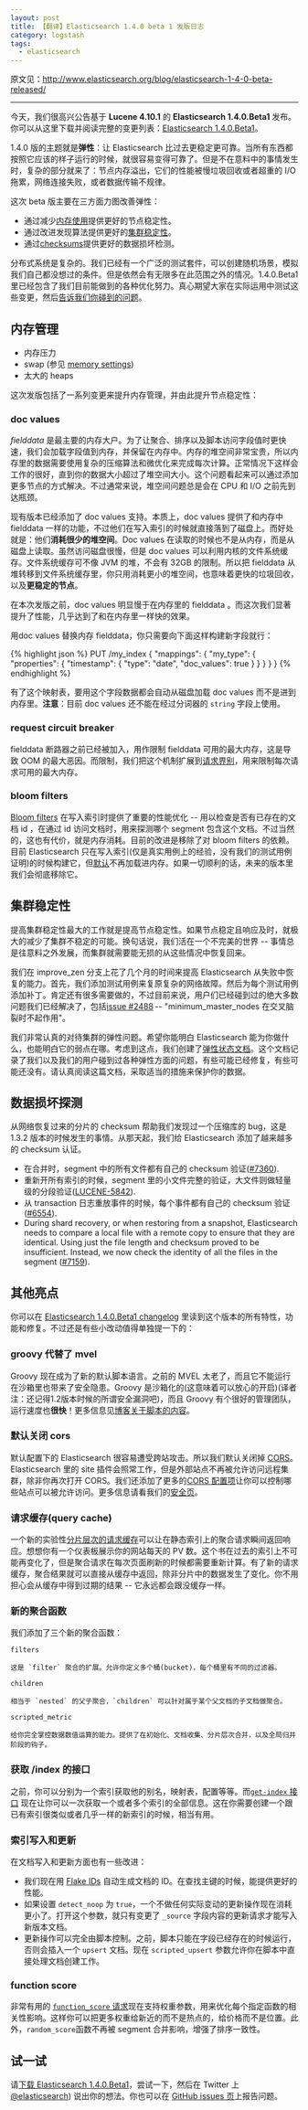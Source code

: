 ```yaml
---
layout: post
title: 【翻译】Elasticsearch 1.4.0 beta 1 发版日志
category: logstash
tags:
  - elasticsearch
---
```


原文见：<http://www.elasticsearch.org/blog/elasticsearch-1-4-0-beta-released/>

--------------------

今天，我们很高兴公告基于 **Lucene 4.10.1** 的 **Elasticsearch 1.4.0.Beta1** 发布。你可以从这里下载并阅读完整的变更列表：[Elasticsearch 1.4.0.Beta1](http://www.elasticsearch.org/downloads/1-4-0-Beta1)。

1.4.0 版的主题就是**弹性**：让 Elasticsearch 比过去更稳定更可靠。当所有东西都按照它应该的样子运行的时候，就很容易变得可靠了。但是不在意料中的事情发生时，复杂的部分就来了：节点内存溢出，它们的性能被慢垃圾回收或者超重的 I/O 拖累，网络连接失败，或者数据传输不规律。

这次 beta 版主要在三方面力图改善弹性：

* 通过减少[内存使用](#section)提供更好的节点稳定性。
* 通过改进发现算法提供更好的[集群稳定性](#section-1)。
* 通过[checksums](#checksums)提供更好的数据损坏检测。

分布式系统是复杂的。我们已经有一个广泛的测试套件，可以创建随机场景，模拟我们自己都没想过的条件。但是依然会有无限多在此范围之外的情况。1.4.0.Beta1 里已经包含了我们目前能做到的各种优化努力。真心期望大家在实际运用中测试这些变更，然后[告诉我们你碰到的问题](https://github.com/elasticsearch/elasticsearch/issues)。

## 内存管理

* 内存压力
* swap (参见 [memory settings](http://www.elasticsearch.org/guide/en/elasticsearch/reference/1.4/setup-configuration.html#setup-configuration-memory))
* 太大的 heaps

这次发版包括了一系列变更来提升内存管理，并由此提升节点稳定性：

### doc values

*fielddata* 是最主要的内存大户。为了让聚合、排序以及脚本访问字段值时更快速，我们会加载字段值到内存，并保留在内存中。内存的堆空间非常宝贵，所以内存里的数据需要使用复杂的压缩算法和微优化来完成每次计算。正常情况下这样会工作的很好，直到你的数据大小超过了堆空间大小。这个问题看起来可以通过添加更多节点的方式解决。不过通常来说，堆空间问题总是会在 CPU 和 I/O 之前先到达瓶颈。

现有版本已经添加了 doc values 支持。本质上，doc values 提供了和内存中 fielddata 一样的功能，不过他们在写入索引的时候就直接落到了磁盘上。而好处就是：他们**消耗很少的堆空间**。Doc values 在读取的时候也不是从内存，而是从磁盘上读取。虽然访问磁盘很慢，但是 doc values 可以利用内核的文件系统缓存。文件系统缓存可不像 JVM 的堆，不会有 32GB 的限制。所以把 fielddata 从堆转移到文件系统缓存里，你只用消耗更小的堆空间，也意味着更快的垃圾回收，以及**更稳定的节点**。

在本次发版之前，doc values 明显慢于在内存里的 fielddata 。而这次我们显著提升了性能，几乎达到了和在内存里一样快的效果。

用doc values 替换内存 fielddata，你只需要向下面这样构建新字段就行：

{% highlight json %}
PUT /my_index
{
  "mappings": {
    "my_type": {
      "properties": {
        "timestamp": {
          "type":       "date",
          "doc_values": true
        }
      }
    }
  }
}
{% endhighlight %}

有了这个映射表，要用这个字段数据都会自动从磁盘加载 doc values 而不是进到内存里。**注意**：目前 doc values 还不能在经过分词器的 `string` 字段上使用。

### request circuit breaker

fielddata 断路器之前已经被加入，用作限制 fielddata 可用的最大内存，这是导致 OOM 的最大恶因。而限制，我们把这个机制扩展到[请求界别](http://www.elasticsearch.org/guide/en/elasticsearch/reference/1.4/index-modules-fielddata.html#request-circuit-breaker)，用来限制每次请求可用的最大内存。

### bloom filters

[Bloom filters](http://en.wikipedia.org/wiki/Bloom_filter) 在写入索引时提供了重要的性能优化 -- 用以检查是否有已存在的文档 id ，在通过 id 访问文档时，用来探测哪个 segment 包含这个文档。不过当然的，这也有代价，就是内存消耗。目前的改进是移除了对 bloom filters 的依赖。目前 Elasticsearch 只在写入索引(仅是真实用例上的经验，没有我们的测试用例证明)的时候构建它，但[默认](http://www.elasticsearch.org/guide/en/elasticsearch/reference/1.4/indices-update-settings.html#codec-bloom-load)不再加载进内存。如果一切顺利的话，未来的版本里我们会彻底移除它。

## 集群稳定性

提高集群稳定性最大的工作就是提高节点稳定性。如果节点稳定且响应及时，就极大的减少了集群不稳定的可能。换句话说，我们活在一个不完美的世界 -- 事情总是往意料之外发展，而集群就需要能无损的从这些情况中恢复回来。

我们在 improve_zen 分支上花了几个月的时间来提高 Elasticsearch 从失败中恢复的能力。首先，我们添加测试用例来复原复杂的网络故障。然后为每个测试用例添加补丁。肯定还有很多需要做的，不过目前来说，用户们已经碰到过的绝大多数问题我们已经解决了，包括[issue #2488](https://github.com/elasticsearch/elasticsearch/issues/2488) -- "minimum_master_nodes 在交叉脑裂时不起作用"。

我们非常认真的对待集群的弹性问题。希望你能明白 Elasticsearch 能为你做什么，也能明白它的弱点在哪。考虑到这点，我们创建了[弹性状态文档](http://www.elasticsearch.org/guide/en/elasticsearch/resiliency/current/index.html)。这个文档记录了我们以及我们的用户碰到过各种弹性方面的问题，有些可能已经修复，有些可能还没有。请认真阅读这篇文档，采取适当的措施来保护你的数据。

## 数据损坏探测

从网络恢复过来的分片的 checksum 帮助我们发现过一个压缩库的 bug，这是 1.3.2 版本的时候发生的事情。从那天起，我们给 Elasticsearch 添加了越来越多的 checksum 认证。

* 在合并时，segment 中的所有文件都有自己的 checksum 验证([#7360](https://github.com/elasticsearch/elasticsearch/issues/7360)).
* 重新开所有索引的时候，segment 里的小文件完整的验证，大文件则做轻量级的分段验证([LUCENE-5842](https://issues.apache.org/jira/browse/LUCENE-5842)).
* 从 transaction 日志重放事件的时候，每个事件都有自己的 checksum 验证([#6554](https://github.com/elasticsearch/elasticsearch/issues/6554)).
* During shard recovery, or when restoring from a snapshot, Elasticsearch needs to compare a local file with a remote copy to ensure that they are identical. Using just the file length and checksum proved to be insufficient. Instead, we now check the identity of all the files in the segment ([#7159](https://github.com/elasticsearch/elasticsearch/issues/7159)).

## 其他亮点

你可以在 [Elasticsearch 1.4.0.Beta1 changelog](http://www.elasticsearch.org/downloads/1-4-0-Beta1) 里读到这个版本的所有特性，功能和修复。不过还是有些小改动值得单独提一下的：

### groovy 代替了 mvel

Groovy 现在成为了新的默认脚本语言。之前的 MVEL 太老了，而且它不能运行在沙箱里也带来了安全隐患。Groovy 是沙箱化的(这意味着可以放心的开启)(译者注：还记得1.2版本时候的所谓安全漏洞吧)，而且 Groovy 有个很好的管理团队，运行速度也**很快**！更多信息见[博客关于脚本的内容](http://www.elasticsearch.org/blog/scripting/)。

### 默认关闭 cors

默认配置下的 Elasticsearch 很容易遭受跨站攻击。所以我们默认关闭掉 [CORS](http://en.wikipedia.org/wiki/Cross-origin_resource_sharing)。Elasticsearch 里的 site 插件会照常工作，但是外部站点不再被允许访问远程集群，除非你再次打开 CORS。我们还添加了更多的[CORS 配置项](http://www.elasticsearch.org/guide/en/elasticsearch/reference/1.4/modules-http.html#_settings_2)让你可以控制哪些站点可以被允许访问。更多信息请看我们的[安全页](http://www.elasticsearch.org/community/security)。

### 请求缓存(query cache)

一个新的实验性[分片层次的请求缓存](http://www.elasticsearch.org/guide/en/elasticsearch/reference/1.4/index-modules-shard-query-cache.html)可以让在静态索引上的聚合请求瞬间返回响应。想想你有一个仪表板展示你的网站每天的 PV 数。这个书在过去的索引上不可能再变化了，但是聚合请求在每次页面刷新的时候都需要重新计算。有了新的请求缓存，聚合结果就可以直接从缓存中返回，除非分片中的数据发生了变化。你不用担心会从缓存中得到过期的结果 -- 它永远都会跟没缓存一样。

### 新的聚合函数

我们添加了三个新的聚合函数：

`filters`

    这是 `filter` 聚合的扩展。允许你定义多个桶(bucket)，每个桶里有不同的过滤器。

`children`

    相当于 `nested` 的父子聚合，`children` 可以针对属于某个父文档的子文档做聚合。

`scripted_metric`

    给你完全掌控数据数值运算的能力。提供了在初始化、文档收集、分片层次合并，以及全局归并阶段的钩子。

### 获取 /index 的接口

之前，你可以分别为一个索引获取他的别名，映射表，配置等等。而[`get-index` 接口](http://www.elasticsearch.org/guide/en/elasticsearch/reference/1.4/indices-get-index.html) 现在让你可以一次获取一个或者多个索引的全部信息。这在你需要创建一个跟已有索引很类似或者几乎一样的新索引的时候，相当有用。

### 索引写入和更新

在文档写入和更新方面也有一些改进：

* 我们现在用 [Flake IDs](http://boundary.com/blog/2012/01/12/flake-a-decentralized-k-ordered-unique-id-generator-in-erlang) 自动生成文档的 ID。在查找主键的时候，能提供更好的性能。
* 如果设置 `detect_noop` 为 `true`，一个不做任何实际变动的更新操作现在消耗更小了。打开这个参数，就只有变更了 `_source` 字段内容的更新请求才能写入新版本文档。
* 更新操作可以完全由脚本控制。之前，脚本只能在字段已经存在的时候运行，否则会插入一个 `upsert` 文档。现在 `scripted_upsert` 参数允许你在脚本中直接处理文档创建工作。

### function score

非常有用的 [`function_score` 请求](http://www.elasticsearch.org/guide/en/elasticsearch/reference/1.4/query-dsl-function-score-query.html)现在支持权重参数，用来优化每个指定函数的相关性影响。这样你可以把更多权重给新近的而不是热点的，给价格而不是位置。此外，`random_score`函数不再被 segment 合并影响，增强了排序一致性。

## 试一试

请[下载 Elasticsearch 1.4.0.Beta1](http://www.elasticsearch.org/downloads/1-4-0-Beta1)，尝试一下，然后在 Twitter 上[@elasticsearch](https://twitter.com/elasticsearch)) 说出你的想法。你也可以在 [GitHub issues 页](https://github.com/elasticsearch/elasticsearch/issues)上报告问题。
